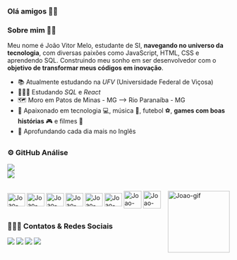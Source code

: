 ### Olá amigos 👋🏽

<h3> Sobre mim 🖖🏽</h3>

Meu nome é João Vitor Melo, estudante de SI, __navegando no universo da tecnologia__, com diversas paixões como JavaScript, HTML, CSS e aprendendo SQL. Construindo meu sonho em ser desenvolvedor com o __objetivo de transformar meus códigos em inovação__. 

* 📚 Atualmente estudando na *UFV* (Universidade Federal de Viçosa) 
* 🧑🏽‍💻 Estudando *SQL* e *React*
* 🗺️ Moro em Patos de Minas - MG --> Rio Paranaíba - MG
* 💬 Apaixonado em tecnologia 💻, música 🎸,  futebol ⚽, __games com boas histórias__ 🎮 e filmes 🎥
* 📖 Aprofundando cada dia mais no Inglês
##
<h3> ⚙️ GitHub Análise </h3>
<picture>
  <source
    srcset="https://github-readme-stats.vercel.app/api?username=joaovitormelo7&show_icons=true&theme=dark"
    media="(prefers-color-scheme: dark)"
  />
  <source
    srcset="https://github-readme-stats.vercel.app/api?username=joaovitormelo7&show_icons=true"
    media="(prefers-color-scheme: light), (prefers-color-scheme: no-preference)"
  />
  <img src="https://github-readme-stats.vercel.app/api?username=joaovitormelo7&show_icons=true" />
  <div>
    <img src="https://github-readme-stats.vercel.app/api/top-langs/?username=joaovitormelo7&layout=compact" />
  </div>
</picture>
 
</div>

##

<div>

<img align = "center" alt = "Joao-Js" height = "30" width = "40" src="https://cdn.jsdelivr.net/gh/devicons/devicon@latest/icons/javascript/javascript-original.svg" />
<img align = "center" alt = "Joao-Vscod" height = "30" width = "40" src="https://cdn.jsdelivr.net/gh/devicons/devicon@latest/icons/vscode/vscode-original.svg" />
<img align = "center" alt = "Joao-css3" height = "30" width = "40" src="https://cdn.jsdelivr.net/gh/devicons/devicon@latest/icons/css3/css3-original.svg" />
<img align = "center" alt = "Joao-github" height = "30" width = "40" src="https://cdn.jsdelivr.net/gh/devicons/devicon@latest/icons/github/github-original.svg" />
<img align = "center" alt = "Joao-notion" height = "30" width = "40" src="https://cdn.jsdelivr.net/gh/devicons/devicon@latest/icons/notion/notion-original.svg" />
<img align = "center" alt = "Joao-html" height = "30" width = "40" src="https://cdn.jsdelivr.net/gh/devicons/devicon@latest/icons/html5/html5-original.svg" />
<img align = "right" alt = "Joao-gif" heitgh = "30" width = "140" src ="https://user-images.githubusercontent.com/74038190/212747657-7a8d59da-69c8-4110-8ea8-f8102fd0b413.gif" />
<img align = "center" alt = "Joao-type" heitgh = "30" width = "40" src="https://cdn.jsdelivr.net/gh/devicons/devicon@latest/icons/typescript/typescript-original.svg" />
<img align = "center" alt = "Joao-react" heitgh = "30" width = "40" src="https://cdn.jsdelivr.net/gh/devicons/devicon@latest/icons/react/react-original-wordmark.svg" />
    
          
  
</div>

##
<div>
  <h3> 🙋🏽‍♂️ Contatos & Redes Sociais </h3>
  <a href = "mailto:joaovitormelo199@gmail.com">
    <img src = "https://img.shields.io/badge/Gmail-D14836?style=for-the-badge&logo=gmail&logoColor=white" target="_blank"></a>
  
  <a href = "https://github.com/joaovitormelo7">
    <img src = "https://img.shields.io/badge/GitHub-100000?style=for-the-badge&logo=github&logoColor=white" target="_blank"></a>
    
  <a href = "https://www.linkedin.com/in/joaovitormelo7/">
    <img src = "https://img.shields.io/badge/LinkedIn-0077B5?style=for-the-badge&logo=linkedin&logoColor=white"></a>

  <a href = "https://www.instagram.com/joaovitormelo7/">
    <img src = "https://img.shields.io/badge/Instagram-E4405F?style=for-the-badge&logo=instagram&logoColor=white"></a>  
      
</div>



